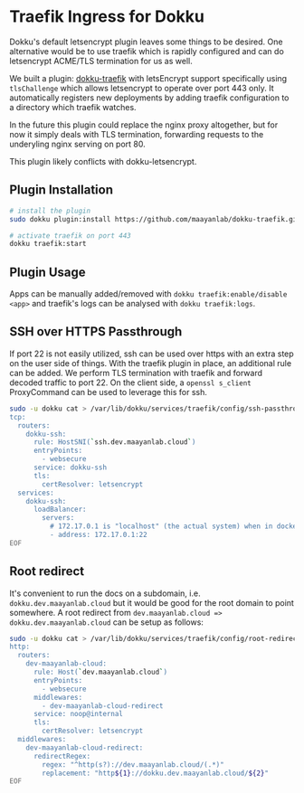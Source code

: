 # Traefik Ingress for Dokku

Dokku's default letsencrypt plugin leaves some things to be desired. One alternative would be to use traefik which is rapidly configured and can do letsencrypt ACME/TLS termination for us as well.

We built a plugin: [dokku-traefik](https://github.com/maayanLab/dokku-traefik) with letsEncrypt support specifically using `tlsChallenge` which allows letsencrypt to operate over port 443 only. It automatically registers new deployments by adding traefik configuration to a directory which traefik watches.

In the future this plugin could replace the nginx proxy altogether, but for now it simply deals with TLS termination, forwarding requests to the underyling nginx serving on port 80.

This plugin likely conflicts with dokku-letsencrypt.

## Plugin Installation

```bash
# install the plugin
sudo dokku plugin:install https://github.com/maayanlab/dokku-traefik.git

# activate traefik on port 443
dokku traefik:start
```

## Plugin Usage

Apps can be manually added/removed with `dokku traefik:enable/disable <app>` and traefik's logs can be analysed with `dokku traefik:logs`.

## SSH over HTTPS Passthrough

If port 22 is not easily utilized, ssh can be used over https with an extra step on the user side of things. With the traefik plugin in place, an additional rule can be added. We perform TLS termination with traefik and forward decoded traffic to port 22. On the client side, a `openssl s_client` ProxyCommand can be used to leverage this for ssh.

```bash
sudo -u dokku cat > /var/lib/dokku/services/traefik/config/ssh-passthrough.yaml <<EOF
tcp:
  routers:
    dokku-ssh:
      rule: HostSNI(`ssh.dev.maayanlab.cloud`)
      entryPoints:
        - websecure
      service: dokku-ssh
      tls:
        certResolver: letsencrypt
  services:
    dokku-ssh:
      loadBalancer:
        servers:
          # 172.17.0.1 is "localhost" (the actual system) when in docker
          - address: 172.17.0.1:22
EOF
```

## Root redirect

It's convenient to run the docs on a subdomain, i.e. `dokku.dev.maayanlab.cloud` but it would be good for the root domain to point somewhere. A root redirect from `dev.maayanlab.cloud => dokku.dev.maayanlab.cloud` can be setup as follows:

```bash
sudo -u dokku cat > /var/lib/dokku/services/traefik/config/root-redirect.yaml <<EOF
http:
  routers:
    dev-maayanlab-cloud:
      rule: Host(`dev.maayanlab.cloud`)
      entryPoints:
        - websecure
      middlewares:
        - dev-maayanlab-cloud-redirect
      service: noop@internal
      tls:
        certResolver: letsencrypt
  middlewares:
    dev-maayanlab-cloud-redirect:
      redirectRegex:
        regex: "^http(s?)://dev.maayanlab.cloud/(.*)"
        replacement: "http${1}://dokku.dev.maayanlab.cloud/${2}"
EOF
```
